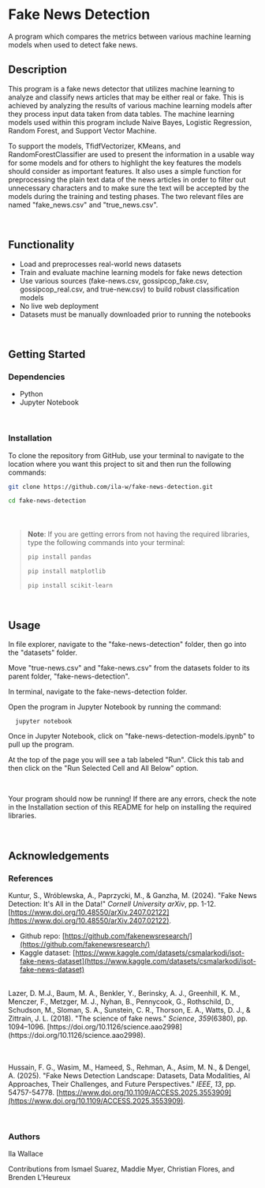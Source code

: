 # Fake News Detection

A program which compares the metrics between various machine learning models when used to detect fake news.

## Description

This program is a fake news detector that utilizes machine learning to analyze and classify news articles that may be either real or fake. This is achieved by analyzing the results of various machine learning models after they process input data taken from data tables. The machine learning models used within this program include Naive Bayes, Logistic Regression, Random Forest, and Support Vector Machine. 

To support the models, TfidfVectorizer, KMeans, and RandomForestClassifier are used to present the information in a usable way for some models and for others to highlight the key features the models should consider as important features. It also uses a simple function for preprocessing the plain text data of the news articles in order to filter out unnecessary characters and to make sure the text will be accepted by the models during the training and testing phases. The two relevant files are named "fake_news.csv" and "true_news.csv".

<br/>

## Functionality

* Load and preprocesses real-world news datasets
* Train and evaluate machine learning models for fake news detection
* Use various sources (fake-news.csv, gossipcop_fake.csv, gossipcop_real.csv, and true-new.csv) to build robust classification models
* No live web deployment
* Datasets must be manually downloaded prior to running the notebooks

<br/>

## Getting Started

### Dependencies

* Python 
* Jupyter Notebook

<br/>

### Installation

To clone the repository from GitHub, use your terminal to navigate to the location where you want this project to sit and then run the following commands:
```sh
git clone https://github.com/ila-w/fake-news-detection.git
```
```sh
cd fake-news-detection
```

<br/>

#### 

> **Note**:
> If you are getting errors from not having the required libraries, type the following commands into your terminal:
> ```sh
> pip install pandas
> ```
>
> ```sh
> pip install matplotlib
> ```
>
> ```sh
> pip install scikit-learn
> ```

<br/>

## Usage

In file explorer, navigate to the "fake-news-detection" folder, then go into the "datasets" folder.
  
Move "true-news.csv" and "fake-news.csv" from the datasets folder to its parent folder, "fake-news-detection".
  
In terminal, navigate to the fake-news-detection folder.
  
Open the program in Jupyter Notebook by running the command:

      jupyter notebook

Once in Jupyter Notebook, click on "fake-news-detection-models.ipynb" to pull up the program.
  
At the top of the page you will see a tab labeled "Run". Click this tab and then click on the "Run Selected Cell and All Below" option.
  
<br/>

Your program should now be running! If there are any errors, check the note in the Installation section of this README for help on installing the required libraries.

<br/>


## Acknowledgements

### References

Kuntur, S., Wróblewska, A., Paprzycki, M., & Ganzha, M. (2024). "Fake News Detection: It's All in the Data!" *Cornell University arXiv*, pp. 1-12. [https://www.doi.org/10.48550/arXiv.2407.02122](https://www.doi.org/10.48550/arXiv.2407.02122).
- Github repo: [https://github.com/fakenewsresearch/](https://github.com/fakenewsresearch/)
- Kaggle dataset: [https://www.kaggle.com/datasets/csmalarkodi/isot-fake-news-dataset](https://www.kaggle.com/datasets/csmalarkodi/isot-fake-news-dataset)

<br/>
Lazer, D. M.J., Baum, M. A., Benkler, Y., Berinsky, A. J., Greenhill, K. M., Menczer, F., Metzger, M. J., Nyhan, B., Pennycook, G., Rothschild, D., Schudson, M., Sloman, S. A., Sunstein, C. R., Thorson, E. A., Watts, D. J., & Zittrain, J. L. (2018). "The science of fake news." <i>Science</i>, <i>359</i>(6380), pp. 1094–1096. [https://doi.org/10.1126/science.aao2998](https://doi.org/10.1126/science.aao2998).

<br/> <br/>
Hussain, F. G., Wasim, M., Hameed, S., Rehman, A., Asim, M. N., & Dengel, A. (2025). "Fake News Detection Landscape: Datasets, Data Modalities, AI Approaches, Their Challenges, and Future Perspectives." *IEEE*, *13*, pp. 54757-54778. [https://www.doi.org/10.1109/ACCESS.2025.3553909](https://www.doi.org/10.1109/ACCESS.2025.3553909).

<br/>

### Authors

Ila Wallace

Contributions from Ismael Suarez, Maddie Myer, Christian Flores, and Brenden L'Heureux
